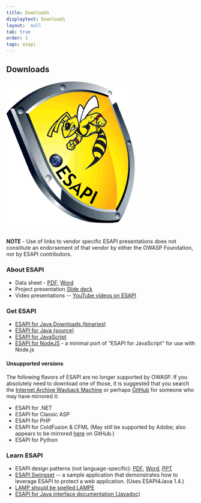 ```yaml
---
title: Downloads
displaytext: Downloads
layout:  null
tab: true
order: 1
tags: esapi
---
```


## Downloads

![ESAPI Logo](assets/images/ESAPI-logo.png)

**NOTE** - Use of links to vendor specific ESAPI presentations does not constitute an
endorsement of that vendor by either the OWASP Foundation, nor by ESAPI contributors.

### About ESAPI
* Data sheet - [PDF](https://owasp.org/www-pdf-archive/Esapi-datasheet.pdf), [Word](http://wiki.owasp.org/images/3/32/Esapi-datasheet.doc)
* Project presentation [Slide deck](https://www.denimgroup.com/media/pdfs/DenimGroup_ESAPI_SATJUG_20100603.pdf)
* Video presentations -- [YouTube videos on ESAPI](https://www.youtube.com/results?search_query=OWASP+ESAPI)

### Get ESAPI
* [ESAPI for Java Downloads (binaries)](https://search.maven.org/#search%7Cga%7C1%7Cesapi)
* [ESAPI for Java (source)](https://github.com/ESAPI/esapi-java-legacy)
* [ESAPI for JavaScript](https://github.com/ESAPI/owasp-esapi-js)
* [ESAPI for NodeJS](https://github.com/ESAPI/node-esapi) - a minimal port of "ESAPI for JavaScript" for use with Node.js

#### Unsupported versions

The following flavors of ESAPI are no longer supported by OWASP. If you absolutely need to download one of those, it is suggested that you search the [Internet Archive Wayback Machine](https://archive.org/) or perhaps [GitHub](https://github.com/) for someone who may have mirrored it:
* ESAPI for .NET
* ESAPI for Classic ASP
* ESAPI for PHP
* ESAPI for ColdFusion &amp; CFML (May still be supported by Adobe; also appears to be mirrored [here](https://github.com/damonmiller/esapi4cf) on GitHub.)
* ESAPI for Python

### Learn ESAPI
* ESAPI design patterns (not language-specific): [PDF](http://wiki.owasp.org/images/8/82/Esapi-design-patterns.pdf), [Word](http://wiki.owasp.org/index.php/File:Esapi-design-patterns.doc), [PPT](http://wiki.owasp.org/images/8/87/Esapi-design-patterns.ppt)
* [ESAPI Swingset](https://wiki.owasp.org/index.php/ESAPI_Swingset) -- a sample application that demonstrates how to leverage ESAPI to protect a web application. (Uses ESAPI4Java 1.4.)
* [LAMP should be spelled LAMPE](https://owasp.org/www-pdf-archive/LAMP_Should_be_Spelled_LAMPE.pdf)
* [ESAPI for Java interface documentation (Javadoc)](https://www.javadoc.io/doc/org.owasp.esapi/esapi/latest/index.html)
